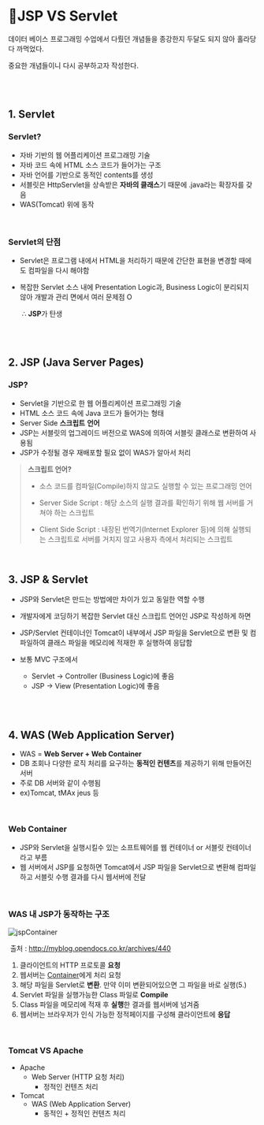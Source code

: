 # :thinking:JSP VS Servlet

데이터 베이스 프로그래밍 수업에서 다뤘던 개념들을 종강한지 두달도 되지 않아 홀라당 다 까먹었다.

중요한 개념들이니 다시 공부하고자 작성한다.

<br>

<br>

## 1. Servlet

### Servlet?

- 자바 기반의 웹 어플리케이션 프로그래밍 기술
- 자바 코드 속에 HTML 소스 코드가 들어가는 구조
- 자바 언어를 기반으로 동적인 contents를 생성
- 서블릿은 HttpServlet을 상속받은 **자바의 클래스**기 때문에 .java라는 확장자를 갖음
- WAS(Tomcat) 위에 동작

<br>

### Servlet의 단점

- Servlet은 프로그램 내에서 HTML을 처리하기 때문에 간단한 표현을 변경할 때에도 컴파일을 다시 해야함

- 복잡한 Servlet 소스 내에 Presentation Logic과, Business Logic이 분리되지 않아 개발과 관리 면에서 여러 문제점 O

  ​		∴ **JSP**가 탄생

<br>

<br>

## 2. JSP (Java Server Pages)

### JSP?

- Servlet을 기반으로 한 웹 어플리케이션 프로그래밍 기술
- HTML 소스 코드 속에 Java 코드가 들어가는 형태
- Server Side **스크립트** **언어**
- JSP는 서블릿의 업그레이드 버전으로 WAS에 의하여 서블릿 클래스로 변환하여 사용됨
- JSP가 수정될 경우 재배포할 필요 없이 WAS가 알아서 처리

> **스크립트 언어?**
>
> - 소스 코드를 컴파일(Compile)하지 않고도 실행할 수 있는 프로그래밍 언어
>
> - Server Side Script : 해당 소스의 실행 결과를 확인하기 위해 웹 서버를 거쳐야 하는 스크립트
> - Client Side Script : 내장된 번역기(Internet Explorer 등)에 의해 실행되는 스크립트로  서버를 거치지 않고 사용자 측에서 처리되는 스크립트

<br>

## 3. JSP & Servlet

- JSP와 Servlet은 만드는 방법에만 차이가 있고 동일한 역할 수행

- 개발자에게 코딩하기 복잡한 Servlet 대신 스크립트 언어인 JSP로 작성하게 하면
- JSP/Servlet 컨테이너인 Tomcat이 내부에서 JSP 파일을 Servlet으로 변환 및 컴파일하여 클래스 파일을 메모리에 적재한 후 실행하여 응답함
- 보통 MVC 구조에서
  - Servlet → Controller (Business Logic)에 좋음
  - JSP → View (Presentation Logic)에 좋음

<br>

<br>

## 4. WAS (Web Application Server)

- WAS = **Web Server + Web Container**
- DB 조회나 다양한 로직 처리를 요구하는 **동적인 컨텐츠**를 제공하기 위해 만들어진 서버
- 주로 DB 서버와 같이 수행됨
- ex)Tomcat, tMAx jeus 등

<br>

### Web Container

- JSP와 Servlet을 실행시킬수 있는 소프트웨어를 웹 컨테이너 or 서블릿 컨테이너라고 부름
- 웹 서버에서 JSP를 요청하면 Tomcat에서 JSP 파일을 Servlet으로 변환해 컴파일하고 서블릿 수행 결과를 다시 웹서버에 전달

<br>

### WAS 내 JSP가 동작하는 구조

![jspContainer](http://myblog.opendocs.co.kr/wp-content/uploads/2014/10/jspContainer.png)

​										출처 : http://myblog.opendocs.co.kr/archives/440

1. 클라이언트의 HTTP 프로토콜 **요청**
2. 웹서버는 <u>Container</u>에게 처리 요청
3. 해당 파일을 Servlet로 **변환**. 만약 이미 변환되어있으면 그 파일을 바로 실행(5.)
4. Servlet 파일을 실행가능한 Class 파일로 **Compile**
5. Class 파일을 메모리에 적재 후 **실행**한 결과를 웹서버에 넘겨줌
6. 웹서버는 브라우저가 인식 가능한 정적페이지를 구성해 클라이언트에 **응답**

<br>

### Tomcat VS Apache

- Apache
  - Web Server (HTTP 요청 처리)
    - 정적인 컨텐츠 처리
- Tomcat
  - WAS (Web Application Server)
    - 동적인 + 정적인 컨텐츠 처리